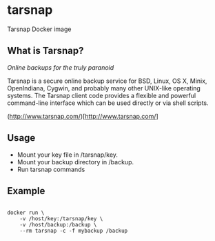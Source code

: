 # tarsnap

Tarsnap Docker image

## What is Tarsnap?

*Online backups for the truly paranoid*

Tarsnap is a secure online backup service for BSD, Linux, OS X, Minix,
OpenIndiana, Cygwin, and probably many other UNIX-like operating systems. The
Tarsnap client code provides a flexible and powerful command-line interface
which can be used directly or via shell scripts.

(http://www.tarsnap.com/)[http://www.tarsnap.com/]

## Usage

- Mount your key file in /tarsnap/key.
- Mount your backup directory in /backup.
- Run tarsnap commands

## Example

```

docker run \
    -v /host/key:/tarsnap/key \
    -v /host/backup:/backup \
    --rm tarsnap -c -f mybackup /backup
